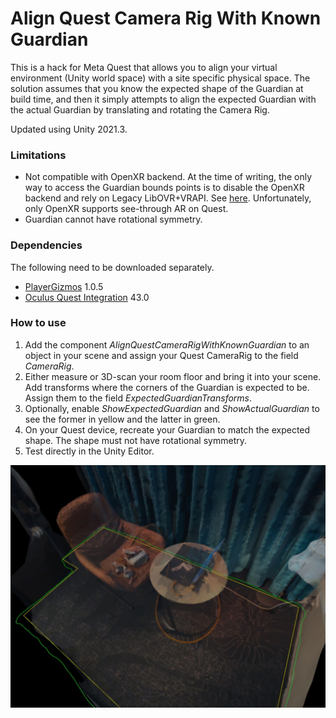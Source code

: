 # Align Quest Camera Rig With Known Guardian

This is a hack for Meta Quest that allows you to align your virtual environment (Unity world space) with a site specific physical space. The solution assumes that you know the expected shape of the Guardian at build time, and then it simply attempts to align the expected Guardian with the actual Guardian by translating and rotating the Camera Rig.

Updated using Unity 2021.3.

### Limitations
- Not compatible with OpenXR backend. At the time of writing, the only way to access the Guardian bounds points is to disable the OpenXR backend and rely on Legacy LibOVR+VRAPI. See [here](https://forum.unity.com/threads/can-we-reuse-user-s-vr-boundaries.818331/#post-8479355). Unfortunately, only OpenXR supports see-through AR on Quest.
- Guardian cannot have rotational symmetry.

### Dependencies
The following need to be downloaded separately.
- [PlayerGizmos](https://github.com/cecarlsen/PlayerGizmos) 1.0.5
- [Oculus Quest Integration](https://assetstore.unity.com/packages/tools/integration/oculus-integration-82022) 43.0

### How to use
1. Add the component *AlignQuestCameraRigWithKnownGuardian* to an object in your scene and assign your Quest CameraRig to the field *CameraRig*.
1. Either measure or 3D-scan your room floor and bring it into your scene. Add transforms where the corners of the Guardian is expected to be. Assign them to the field *ExpectedGuardianTransforms*.
1. Optionally, enable *ShowExpectedGuardian* and *ShowActualGuardian* to see the former in yellow and the latter in green.
1. On your Quest device, recreate your Guardian to match the expected shape. The shape must not have rotational symmetry.
1. Test directly in the Unity Editor.

![Example](https://github.com/cecarlsen/AlignQuestCameraRigWithKnownGuardian/blob/main/ReadmeImages/HotelRoomTest.jpg)
